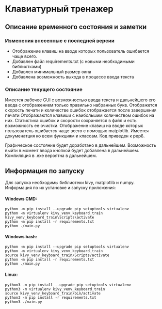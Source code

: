 # Клавиатурный тренажер

## Описание временного состояния и заметки

### Изменения внесенные с последней версии
* Отображение клавиш на вводе которых пользователь ошибается чаще всего.
* Добавлен файл requirements.txt (с новыми необходимыми библиотками)
* Добавлен минимальный размер окна
* Добавлена возможность выхода в процессе ввода текста

### Описание текущего состояние
Имеется рабочее GUI с возможностью ввода текста и дальнейшего его ввода с отображением только правильно набранных букв.
Отображется скорость печати и количестве ошибок отображается после завершения печати
Отображаются клавиши с наибольшим количеством ошибок на них.
Статистика ошибок и скорости сохраняется в файл и есть возможность ее очистки.
Отображение клавиш на вводе которых пользователь ошибается чаще всего с помощью matplotlib.
Имеется докуменатция ко всем функциям и классам.
Код приведен к pep8.

Графическое состояние будет доработано в дальнейшем.
Возможность выйти в момент ввода кнопкой будет добавлена в дальнейшем.
Компиляция в .exe вероятна в дальнейшем.

## Информация по запуску
Для запуска необходимы библиотеки kivy, matplotlib и numpy.
Информация по их установке и запуску приложения:

#### Windows CMD:

```
python -m pip install --upgrade pip setuptools virtualenv
python -m virtualenv kivy_venv_keyboard_train
kivy_venv_keyboard_train\Scripts\activate
python -m pip install -r requirements.txt
python ./main.py
```

#### Windows bash:

```
python -m pip install --upgrade pip setuptools virtualenv
python -m virtualenv kivy_venv_keyboard_train
source kivy_venv_keyboard_train/Scripts/activate
python -m pip install -r requirements.txt
python ./main.py
```

#### Linux:

```
python3 -m pip install --upgrade pip setuptools virtualenv
python3 -m virtualenv kivy_venv_keyboard_train
source kivy_venv_keyboard_train/bin/activate
python3 -m pip install -r requirements.txt
python3 ./main.py
```
